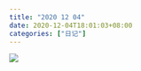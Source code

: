 ```yaml
---
title: "2020 12 04"
date: 2020-12-04T18:01:03+08:00
categories: ["日记"]
---
```


![](https://i.loli.net/2020/12/05/Jh81ef6nNqIGLQM.jpg)